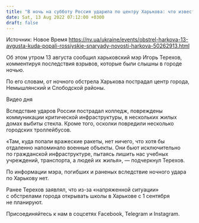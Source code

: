 ```yaml
---
title: "В ночь на субботу Россия ударила по центру Харькова: что известно о последствиях обстрела"
date: Sat, 13 Aug 2022 07:12:00 +0300
draft: false
---
```

Источник: Новое Время https://nv.ua/ukraine/events/obstrel-harkova-13-avgusta-kuda-popali-rossiyskie-snaryady-novosti-harkova-50262913.html


Об этом утром 13 августа сообщил харьковский мэр Игорь Терехов, комментируя последствия взрывов, которые были слышны в городе ночью.

По его словам, от ночного обстрела Харькова пострадал центр города, Немышлянский и Слободской районы.

 Видео дня  

Вследствие ударов России пострадал колледж, повреждены коммуникации критической инфраструктуры, в нескольких жилых домах выбиты стекла. Кроме того, осколки повредили несколько городских троллейбусов.

«Там, куда попали вражеские ракеты, нет ничего, что хотя бы отдаленно напоминало военные объекты. Они бьют исключительно по гражданской инфраструктуре, пытаясь лишить нас учебных учреждений, транспорта, а людей их жилья», — подчеркнул Терехов.

По информации мэра, погибших и раненых вследствие ночного удара по Харькову нет.

Ранее Терехов заявлял, что из-за «напряженной ситуации» с обстрелами города открывать школы в Харькове с 1 сентября не планируют.

Присоединяйтесь к нам в соцсетях Facebook, Telegram и Instagram.
